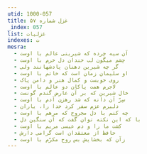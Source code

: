 ```yaml
---
utid: 1000-057
title: غزل شماره ۵۷
_index: 057
list: غزلیات
indexes: ت
mesra:
  - آن سیه چرده که شیرینی عالم با اوست
  - چشم میگون لب خندان دل خرم با اوست
  - گر چه شیرین دهنان پادشهانند ولی
  - او سلیمان زمان است که خاتم با اوست
  - روی خوبست و کمال هنر و دامن پاک
  - لاجرم همت پاکان دو عالم با اوست
  - خال شیرین که بر آن عارض گندم گونست
  - سِرّ آن دانه که شد رهزن آدم با اوست
  - دلبرم عزم سفر کرد خدا را، یاران
  - چه کنم با دل مجروح که مرهم با اوست
  - با که این نکته توان گفت که آن سنگین دل
  - کشت ما را و دم عیسی مریم با اوست
  - حافظ از معتقدان است گرامی دارش
  - زآن که بخشایش بس روح مکرّم با اوست
---
```

